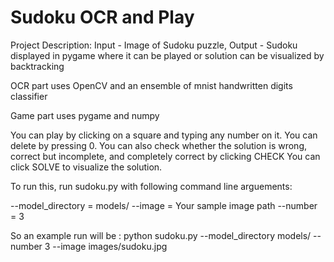 # Sudoku OCR and Play

Project Description: Input - Image of Sudoku puzzle, Output - Sudoku displayed in pygame where it can be played or solution can be visualized by backtracking

OCR part uses OpenCV and an ensemble of mnist handwritten digits classifier

Game part uses pygame and numpy

You can play by clicking on a square and typing any number on it. You can delete by pressing 0. You can also check whether the solution is wrong, correct but incomplete, and completely correct by clicking CHECK
You can click SOLVE to visualize the solution.

To run this, run sudoku.py with following command line arguements: 

  --model_directory = models/
  --image = Your sample image path
  --number = 3 
  
So an example run will be : python sudoku.py --model_directory models/ --number 3 --image images/sudoku.jpg
